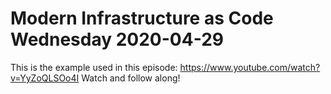 # Modern Infrastructure as Code Wednesday 2020-04-29

This is the example used in this episode: https://www.youtube.com/watch?v=YyZoQLSOo4I
Watch and follow along!

